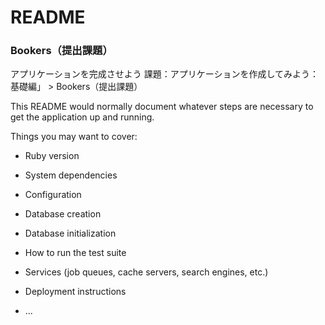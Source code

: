 # README

### Bookers（提出課題）
アプリケーションを完成させよう
課題：アプリケーションを作成してみよう：基礎編」 > Bookers（提出課題）


This README would normally document whatever steps are necessary to get the
application up and running.

Things you may want to cover:

* Ruby version

* System dependencies

* Configuration

* Database creation

* Database initialization

* How to run the test suite

* Services (job queues, cache servers, search engines, etc.)

* Deployment instructions

* ...
